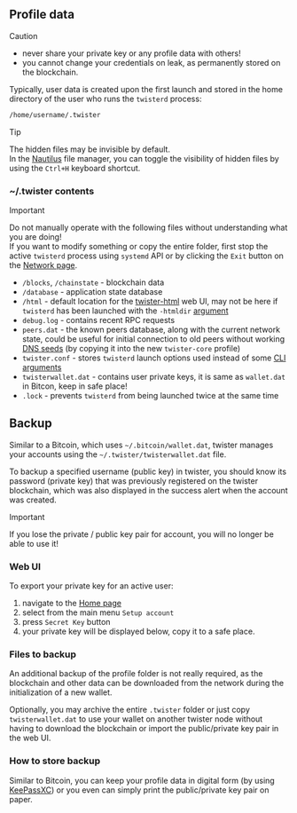 ## Profile data

> [!CAUTION]
> * never share your private key or any profile data with others!
> * you cannot change your credentials on leak, as permanently stored on the blockchain.

Typically, user data is created upon the first launch and stored in the home directory of the user who runs the `twisterd` process:

``` bash
/home/username/.twister
```
> [!TIP]
> The hidden files may be invisible by default.\
> In the [Nautilus](https://apps.gnome.org/en/Nautilus/) file manager, you can toggle the visibility of hidden files by using the `Ctrl+H` keyboard shortcut.

### ~/.twister contents

> [!IMPORTANT]
> Do not manually operate with the following files without understanding what you are doing!\
> If you want to modify something or copy the entire folder, first stop the active `twisterd` process using `systemd` API or by clicking the `Exit` button on the [Network page](http://127.0.0.1:28332/network.html).

* `/blocks`, `/chainstate` - blockchain data
* `/database` - application state database
* `/html` - default location for the [twister-html](https://github.com/twisterarmy/twister-html) web UI, may not be here if `twisterd` has been launched with the `-htmldir` [argument](#cli-arguments)
* `debug.log` - contains recent RPC requests
* `peers.dat` - the known peers database, along with the current network state, could be useful for initial connection to old peers without working [DNS seeds](https://twisterarmy.github.io/network) (by copying it into the new `twister-core` profile)
* `twister.conf` - stores `twisterd` launch options used instead of some [CLI arguments](#cli-arguments)
* `twisterwallet.dat` - contains user private keys, it is same as `wallet.dat` in Bitcon, keep in safe place!
* `.lock` - prevents `twisterd` from being launched twice at the same time

## Backup

Similar to a Bitcoin, which uses `~/.bitcoin/wallet.dat`, twister manages your accounts using the `~/.twister/twisterwallet.dat` file. 

To backup a specified username (public key) in twister, you should know its password (private key) that was previously registered on the twister blockchain, which was also displayed in the success alert when the account was created.

> [!IMPORTANT]
> If you lose the private / public key pair for account, you will no longer be able to use it!

### Web UI

To export your private key for an active user:

1. navigate to the [Home page](http://127.0.0.1:28332/home.html)
2. select from the main menu `Setup account`
3. press `Secret Key` button
4. your private key will be displayed below, copy it to a safe place.

### Files to backup

An additional backup of the profile folder is not really required, as the blockchain and other data can be downloaded from the network during the initialization of a new wallet.

Optionally, you may archive the entire `.twister` folder or just copy `twisterwallet.dat` to use your wallet on another twister node without having to download the blockchain or import the public/private key pair in the web UI.

### How to store backup

Similar to Bitcoin, you can keep your profile data in digital form (by using [KeePassXC](https://keepassxc.org/)) or you even can simply print the public/private key pair on paper.